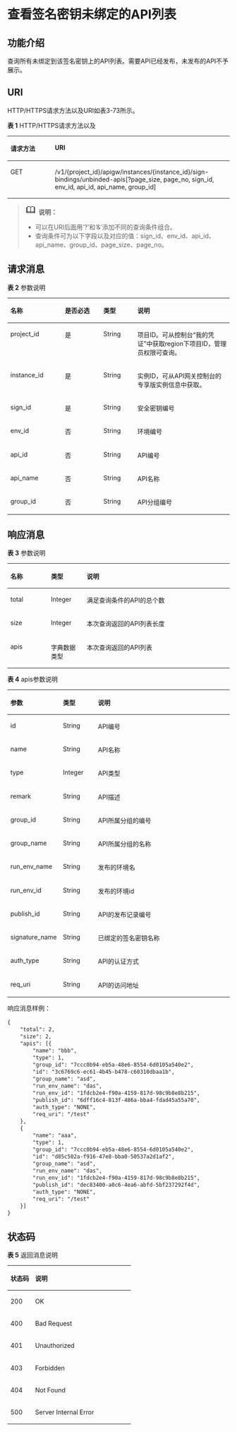 # 查看签名密钥未绑定的API列表<a name="ZH-CN_TOPIC_0000001082221297"></a>

## 功能介绍<a name="zh-cn_topic_0225568942_section51759191"></a>

查询所有未绑定到该签名密钥上的API列表。需要API已经发布，未发布的API不予展示。

## URI<a name="zh-cn_topic_0225568942_section63179535"></a>

HTTP/HTTPS请求方法以及URI如表3-73所示。

**表 1**  HTTP/HTTPS请求方法以及

<a name="zh-cn_topic_0225568942_table42511059"></a>
<table><thead align="left"><tr id="zh-cn_topic_0225568942_row55091690"><th class="cellrowborder" valign="top" width="20%" id="mcps1.2.3.1.1"><p id="zh-cn_topic_0225568942_p33241899"><a name="zh-cn_topic_0225568942_p33241899"></a><a name="zh-cn_topic_0225568942_p33241899"></a>请求方法</p>
</th>
<th class="cellrowborder" valign="top" width="80%" id="mcps1.2.3.1.2"><p id="zh-cn_topic_0225568942_p8239264"><a name="zh-cn_topic_0225568942_p8239264"></a><a name="zh-cn_topic_0225568942_p8239264"></a>URI</p>
</th>
</tr>
</thead>
<tbody><tr id="zh-cn_topic_0225568942_row63400625"><td class="cellrowborder" valign="top" width="20%" headers="mcps1.2.3.1.1 "><p id="zh-cn_topic_0225568942_p35177032"><a name="zh-cn_topic_0225568942_p35177032"></a><a name="zh-cn_topic_0225568942_p35177032"></a>GET</p>
</td>
<td class="cellrowborder" valign="top" width="80%" headers="mcps1.2.3.1.2 "><p id="zh-cn_topic_0225568942_p30767306"><a name="zh-cn_topic_0225568942_p30767306"></a><a name="zh-cn_topic_0225568942_p30767306"></a>/v1/{project_id}/apigw/instances/{instance_id}/sign-bindings/unbinded-apis[?page_size, page_no, sign_id, env_id, api_id, api_name, group_id]</p>
</td>
</tr>
</tbody>
</table>

>![](public_sys-resources/icon-note.gif) **说明：** 
>-   可以在URI后面用‘?’和‘&’添加不同的查询条件组合。
>-   查询条件可为以下字段以及对应的值：sign\_id、env\_id、api\_id、api\_name、group\_id、page\_size、page\_no。

## 请求消息<a name="zh-cn_topic_0225568942_section31744903"></a>

**表 2**  参数说明

<a name="zh-cn_topic_0225568942_table5666522"></a>
<table><thead align="left"><tr id="zh-cn_topic_0225568942_row16340827"><th class="cellrowborder" valign="top" width="24.48755124487551%" id="mcps1.2.5.1.1"><p id="zh-cn_topic_0225568942_p48538593"><a name="zh-cn_topic_0225568942_p48538593"></a><a name="zh-cn_topic_0225568942_p48538593"></a>名称</p>
</th>
<th class="cellrowborder" valign="top" width="17.348265173482652%" id="mcps1.2.5.1.2"><p id="zh-cn_topic_0225568942_p39311997"><a name="zh-cn_topic_0225568942_p39311997"></a><a name="zh-cn_topic_0225568942_p39311997"></a>是否必选</p>
</th>
<th class="cellrowborder" valign="top" width="15.308469153084694%" id="mcps1.2.5.1.3"><p id="zh-cn_topic_0225568942_p30155156"><a name="zh-cn_topic_0225568942_p30155156"></a><a name="zh-cn_topic_0225568942_p30155156"></a>类型</p>
</th>
<th class="cellrowborder" valign="top" width="42.85571442855714%" id="mcps1.2.5.1.4"><p id="zh-cn_topic_0225568942_p26648592"><a name="zh-cn_topic_0225568942_p26648592"></a><a name="zh-cn_topic_0225568942_p26648592"></a>说明</p>
</th>
</tr>
</thead>
<tbody><tr id="zh-cn_topic_0225568942_row10119141815116"><td class="cellrowborder" valign="top" width="24.48755124487551%" headers="mcps1.2.5.1.1 "><p id="zh-cn_topic_0225568942_p55878963"><a name="zh-cn_topic_0225568942_p55878963"></a><a name="zh-cn_topic_0225568942_p55878963"></a>project_id</p>
</td>
<td class="cellrowborder" valign="top" width="17.348265173482652%" headers="mcps1.2.5.1.2 "><p id="zh-cn_topic_0225568942_p29902160"><a name="zh-cn_topic_0225568942_p29902160"></a><a name="zh-cn_topic_0225568942_p29902160"></a>是</p>
</td>
<td class="cellrowborder" valign="top" width="15.308469153084694%" headers="mcps1.2.5.1.3 "><p id="zh-cn_topic_0225568942_p6155914"><a name="zh-cn_topic_0225568942_p6155914"></a><a name="zh-cn_topic_0225568942_p6155914"></a>String</p>
</td>
<td class="cellrowborder" valign="top" width="42.85571442855714%" headers="mcps1.2.5.1.4 "><p id="zh-cn_topic_0225568942_p28867016"><a name="zh-cn_topic_0225568942_p28867016"></a><a name="zh-cn_topic_0225568942_p28867016"></a>项目ID。可从控制台“我的凭证”中获取region下项目ID，管理员权限可查询。</p>
</td>
</tr>
<tr id="zh-cn_topic_0225568942_row843201705116"><td class="cellrowborder" valign="top" width="24.48755124487551%" headers="mcps1.2.5.1.1 "><p id="zh-cn_topic_0225568942_p1780913159538"><a name="zh-cn_topic_0225568942_p1780913159538"></a><a name="zh-cn_topic_0225568942_p1780913159538"></a>instance_id</p>
</td>
<td class="cellrowborder" valign="top" width="17.348265173482652%" headers="mcps1.2.5.1.2 "><p id="zh-cn_topic_0225568942_p9809215115310"><a name="zh-cn_topic_0225568942_p9809215115310"></a><a name="zh-cn_topic_0225568942_p9809215115310"></a>是</p>
</td>
<td class="cellrowborder" valign="top" width="15.308469153084694%" headers="mcps1.2.5.1.3 "><p id="zh-cn_topic_0225568942_p1280914152538"><a name="zh-cn_topic_0225568942_p1280914152538"></a><a name="zh-cn_topic_0225568942_p1280914152538"></a>String</p>
</td>
<td class="cellrowborder" valign="top" width="42.85571442855714%" headers="mcps1.2.5.1.4 "><p id="zh-cn_topic_0225568942_p1880914157537"><a name="zh-cn_topic_0225568942_p1880914157537"></a><a name="zh-cn_topic_0225568942_p1880914157537"></a>实例ID，可从API网关控制台的专享版实例信息中获取。</p>
</td>
</tr>
<tr id="zh-cn_topic_0225568942_row11052377"><td class="cellrowborder" valign="top" width="24.48755124487551%" headers="mcps1.2.5.1.1 "><p id="zh-cn_topic_0225568942_p22827350"><a name="zh-cn_topic_0225568942_p22827350"></a><a name="zh-cn_topic_0225568942_p22827350"></a>sign_id</p>
</td>
<td class="cellrowborder" valign="top" width="17.348265173482652%" headers="mcps1.2.5.1.2 "><p id="zh-cn_topic_0225568942_p37076080"><a name="zh-cn_topic_0225568942_p37076080"></a><a name="zh-cn_topic_0225568942_p37076080"></a>是</p>
</td>
<td class="cellrowborder" valign="top" width="15.308469153084694%" headers="mcps1.2.5.1.3 "><p id="zh-cn_topic_0225568942_p50372494"><a name="zh-cn_topic_0225568942_p50372494"></a><a name="zh-cn_topic_0225568942_p50372494"></a>String</p>
</td>
<td class="cellrowborder" valign="top" width="42.85571442855714%" headers="mcps1.2.5.1.4 "><p id="zh-cn_topic_0225568942_p53640217"><a name="zh-cn_topic_0225568942_p53640217"></a><a name="zh-cn_topic_0225568942_p53640217"></a>安全密钥编号</p>
</td>
</tr>
<tr id="zh-cn_topic_0225568942_row12999906"><td class="cellrowborder" valign="top" width="24.48755124487551%" headers="mcps1.2.5.1.1 "><p id="zh-cn_topic_0225568942_p46359483"><a name="zh-cn_topic_0225568942_p46359483"></a><a name="zh-cn_topic_0225568942_p46359483"></a>env_id</p>
</td>
<td class="cellrowborder" valign="top" width="17.348265173482652%" headers="mcps1.2.5.1.2 "><p id="zh-cn_topic_0225568942_p64130612"><a name="zh-cn_topic_0225568942_p64130612"></a><a name="zh-cn_topic_0225568942_p64130612"></a>否</p>
</td>
<td class="cellrowborder" valign="top" width="15.308469153084694%" headers="mcps1.2.5.1.3 "><p id="zh-cn_topic_0225568942_p27197045"><a name="zh-cn_topic_0225568942_p27197045"></a><a name="zh-cn_topic_0225568942_p27197045"></a>String</p>
</td>
<td class="cellrowborder" valign="top" width="42.85571442855714%" headers="mcps1.2.5.1.4 "><p id="zh-cn_topic_0225568942_p55477031"><a name="zh-cn_topic_0225568942_p55477031"></a><a name="zh-cn_topic_0225568942_p55477031"></a>环境编号</p>
</td>
</tr>
<tr id="zh-cn_topic_0225568942_row29531233"><td class="cellrowborder" valign="top" width="24.48755124487551%" headers="mcps1.2.5.1.1 "><p id="zh-cn_topic_0225568942_p43219711"><a name="zh-cn_topic_0225568942_p43219711"></a><a name="zh-cn_topic_0225568942_p43219711"></a>api_id</p>
</td>
<td class="cellrowborder" valign="top" width="17.348265173482652%" headers="mcps1.2.5.1.2 "><p id="zh-cn_topic_0225568942_p11135713"><a name="zh-cn_topic_0225568942_p11135713"></a><a name="zh-cn_topic_0225568942_p11135713"></a>否</p>
</td>
<td class="cellrowborder" valign="top" width="15.308469153084694%" headers="mcps1.2.5.1.3 "><p id="zh-cn_topic_0225568942_p29577584"><a name="zh-cn_topic_0225568942_p29577584"></a><a name="zh-cn_topic_0225568942_p29577584"></a>String</p>
</td>
<td class="cellrowborder" valign="top" width="42.85571442855714%" headers="mcps1.2.5.1.4 "><p id="zh-cn_topic_0225568942_p46974099"><a name="zh-cn_topic_0225568942_p46974099"></a><a name="zh-cn_topic_0225568942_p46974099"></a>API编号</p>
</td>
</tr>
<tr id="zh-cn_topic_0225568942_row20113712"><td class="cellrowborder" valign="top" width="24.48755124487551%" headers="mcps1.2.5.1.1 "><p id="zh-cn_topic_0225568942_p18597965"><a name="zh-cn_topic_0225568942_p18597965"></a><a name="zh-cn_topic_0225568942_p18597965"></a>api_name</p>
</td>
<td class="cellrowborder" valign="top" width="17.348265173482652%" headers="mcps1.2.5.1.2 "><p id="zh-cn_topic_0225568942_p30040178"><a name="zh-cn_topic_0225568942_p30040178"></a><a name="zh-cn_topic_0225568942_p30040178"></a>否</p>
</td>
<td class="cellrowborder" valign="top" width="15.308469153084694%" headers="mcps1.2.5.1.3 "><p id="zh-cn_topic_0225568942_p17335368"><a name="zh-cn_topic_0225568942_p17335368"></a><a name="zh-cn_topic_0225568942_p17335368"></a>String</p>
</td>
<td class="cellrowborder" valign="top" width="42.85571442855714%" headers="mcps1.2.5.1.4 "><p id="zh-cn_topic_0225568942_p61987574"><a name="zh-cn_topic_0225568942_p61987574"></a><a name="zh-cn_topic_0225568942_p61987574"></a>API名称</p>
</td>
</tr>
<tr id="zh-cn_topic_0225568942_row21017262"><td class="cellrowborder" valign="top" width="24.48755124487551%" headers="mcps1.2.5.1.1 "><p id="zh-cn_topic_0225568942_p24676693"><a name="zh-cn_topic_0225568942_p24676693"></a><a name="zh-cn_topic_0225568942_p24676693"></a>group_id</p>
</td>
<td class="cellrowborder" valign="top" width="17.348265173482652%" headers="mcps1.2.5.1.2 "><p id="zh-cn_topic_0225568942_p52655079"><a name="zh-cn_topic_0225568942_p52655079"></a><a name="zh-cn_topic_0225568942_p52655079"></a>否</p>
</td>
<td class="cellrowborder" valign="top" width="15.308469153084694%" headers="mcps1.2.5.1.3 "><p id="zh-cn_topic_0225568942_p37203022"><a name="zh-cn_topic_0225568942_p37203022"></a><a name="zh-cn_topic_0225568942_p37203022"></a>String</p>
</td>
<td class="cellrowborder" valign="top" width="42.85571442855714%" headers="mcps1.2.5.1.4 "><p id="zh-cn_topic_0225568942_p60654834"><a name="zh-cn_topic_0225568942_p60654834"></a><a name="zh-cn_topic_0225568942_p60654834"></a>API分组编号</p>
</td>
</tr>
</tbody>
</table>

## 响应消息<a name="zh-cn_topic_0225568942_section21200323"></a>

**表 3**  参数说明

<a name="zh-cn_topic_0225568942_table34366064"></a>
<table><thead align="left"><tr id="zh-cn_topic_0225568942_row59541114"><th class="cellrowborder" valign="top" width="18.18%" id="mcps1.2.4.1.1"><p id="zh-cn_topic_0225568942_p58100907"><a name="zh-cn_topic_0225568942_p58100907"></a><a name="zh-cn_topic_0225568942_p58100907"></a>名称</p>
</th>
<th class="cellrowborder" valign="top" width="16.16%" id="mcps1.2.4.1.2"><p id="zh-cn_topic_0225568942_p8553058"><a name="zh-cn_topic_0225568942_p8553058"></a><a name="zh-cn_topic_0225568942_p8553058"></a>类型</p>
</th>
<th class="cellrowborder" valign="top" width="65.66%" id="mcps1.2.4.1.3"><p id="zh-cn_topic_0225568942_p21709060"><a name="zh-cn_topic_0225568942_p21709060"></a><a name="zh-cn_topic_0225568942_p21709060"></a>说明</p>
</th>
</tr>
</thead>
<tbody><tr id="zh-cn_topic_0225568942_row13603451"><td class="cellrowborder" valign="top" width="18.18%" headers="mcps1.2.4.1.1 "><p id="zh-cn_topic_0225568942_p28137775"><a name="zh-cn_topic_0225568942_p28137775"></a><a name="zh-cn_topic_0225568942_p28137775"></a>total</p>
</td>
<td class="cellrowborder" valign="top" width="16.16%" headers="mcps1.2.4.1.2 "><p id="zh-cn_topic_0225568942_p64567303"><a name="zh-cn_topic_0225568942_p64567303"></a><a name="zh-cn_topic_0225568942_p64567303"></a>Integer</p>
</td>
<td class="cellrowborder" valign="top" width="65.66%" headers="mcps1.2.4.1.3 "><p id="zh-cn_topic_0225568942_p62569068"><a name="zh-cn_topic_0225568942_p62569068"></a><a name="zh-cn_topic_0225568942_p62569068"></a>满足查询条件的API的总个数</p>
</td>
</tr>
<tr id="zh-cn_topic_0225568942_row26250702"><td class="cellrowborder" valign="top" width="18.18%" headers="mcps1.2.4.1.1 "><p id="zh-cn_topic_0225568942_p45932145"><a name="zh-cn_topic_0225568942_p45932145"></a><a name="zh-cn_topic_0225568942_p45932145"></a>size</p>
</td>
<td class="cellrowborder" valign="top" width="16.16%" headers="mcps1.2.4.1.2 "><p id="zh-cn_topic_0225568942_p29516244"><a name="zh-cn_topic_0225568942_p29516244"></a><a name="zh-cn_topic_0225568942_p29516244"></a>Integer</p>
</td>
<td class="cellrowborder" valign="top" width="65.66%" headers="mcps1.2.4.1.3 "><p id="zh-cn_topic_0225568942_p42005535"><a name="zh-cn_topic_0225568942_p42005535"></a><a name="zh-cn_topic_0225568942_p42005535"></a>本次查询返回的API列表长度</p>
</td>
</tr>
<tr id="zh-cn_topic_0225568942_row42505499"><td class="cellrowborder" valign="top" width="18.18%" headers="mcps1.2.4.1.1 "><p id="zh-cn_topic_0225568942_p20393431"><a name="zh-cn_topic_0225568942_p20393431"></a><a name="zh-cn_topic_0225568942_p20393431"></a>apis</p>
</td>
<td class="cellrowborder" valign="top" width="16.16%" headers="mcps1.2.4.1.2 "><p id="zh-cn_topic_0225568942_p41255182"><a name="zh-cn_topic_0225568942_p41255182"></a><a name="zh-cn_topic_0225568942_p41255182"></a>字典数据类型</p>
</td>
<td class="cellrowborder" valign="top" width="65.66%" headers="mcps1.2.4.1.3 "><p id="zh-cn_topic_0225568942_p53335466"><a name="zh-cn_topic_0225568942_p53335466"></a><a name="zh-cn_topic_0225568942_p53335466"></a>本次查询返回的API列表</p>
</td>
</tr>
</tbody>
</table>

**表 4**  apis参数说明

<a name="zh-cn_topic_0225568942_table10257154"></a>
<table><thead align="left"><tr id="zh-cn_topic_0225568942_row50958760"><th class="cellrowborder" valign="top" width="18.18%" id="mcps1.2.4.1.1"><p id="zh-cn_topic_0225568942_p34018899"><a name="zh-cn_topic_0225568942_p34018899"></a><a name="zh-cn_topic_0225568942_p34018899"></a><strong id="zh-cn_topic_0225568942_b37734636"><a name="zh-cn_topic_0225568942_b37734636"></a><a name="zh-cn_topic_0225568942_b37734636"></a>参数</strong></p>
</th>
<th class="cellrowborder" valign="top" width="16.16%" id="mcps1.2.4.1.2"><p id="zh-cn_topic_0225568942_p36606693"><a name="zh-cn_topic_0225568942_p36606693"></a><a name="zh-cn_topic_0225568942_p36606693"></a><strong id="zh-cn_topic_0225568942_b61024782"><a name="zh-cn_topic_0225568942_b61024782"></a><a name="zh-cn_topic_0225568942_b61024782"></a>类型</strong></p>
</th>
<th class="cellrowborder" valign="top" width="65.66%" id="mcps1.2.4.1.3"><p id="zh-cn_topic_0225568942_p44060270"><a name="zh-cn_topic_0225568942_p44060270"></a><a name="zh-cn_topic_0225568942_p44060270"></a><strong id="zh-cn_topic_0225568942_b60998111"><a name="zh-cn_topic_0225568942_b60998111"></a><a name="zh-cn_topic_0225568942_b60998111"></a>说明</strong></p>
</th>
</tr>
</thead>
<tbody><tr id="zh-cn_topic_0225568942_row41899953"><td class="cellrowborder" valign="top" width="18.18%" headers="mcps1.2.4.1.1 "><p id="zh-cn_topic_0225568942_p38453019"><a name="zh-cn_topic_0225568942_p38453019"></a><a name="zh-cn_topic_0225568942_p38453019"></a>id</p>
</td>
<td class="cellrowborder" valign="top" width="16.16%" headers="mcps1.2.4.1.2 "><p id="zh-cn_topic_0225568942_p27686854"><a name="zh-cn_topic_0225568942_p27686854"></a><a name="zh-cn_topic_0225568942_p27686854"></a>String</p>
</td>
<td class="cellrowborder" valign="top" width="65.66%" headers="mcps1.2.4.1.3 "><p id="zh-cn_topic_0225568942_p28042714"><a name="zh-cn_topic_0225568942_p28042714"></a><a name="zh-cn_topic_0225568942_p28042714"></a>API编号</p>
</td>
</tr>
<tr id="zh-cn_topic_0225568942_row51057834"><td class="cellrowborder" valign="top" width="18.18%" headers="mcps1.2.4.1.1 "><p id="zh-cn_topic_0225568942_p42043885"><a name="zh-cn_topic_0225568942_p42043885"></a><a name="zh-cn_topic_0225568942_p42043885"></a>name</p>
</td>
<td class="cellrowborder" valign="top" width="16.16%" headers="mcps1.2.4.1.2 "><p id="zh-cn_topic_0225568942_p50111533"><a name="zh-cn_topic_0225568942_p50111533"></a><a name="zh-cn_topic_0225568942_p50111533"></a>String</p>
</td>
<td class="cellrowborder" valign="top" width="65.66%" headers="mcps1.2.4.1.3 "><p id="zh-cn_topic_0225568942_p32502353"><a name="zh-cn_topic_0225568942_p32502353"></a><a name="zh-cn_topic_0225568942_p32502353"></a>API名称</p>
</td>
</tr>
<tr id="zh-cn_topic_0225568942_row51031407"><td class="cellrowborder" valign="top" width="18.18%" headers="mcps1.2.4.1.1 "><p id="zh-cn_topic_0225568942_p39903265"><a name="zh-cn_topic_0225568942_p39903265"></a><a name="zh-cn_topic_0225568942_p39903265"></a>type</p>
</td>
<td class="cellrowborder" valign="top" width="16.16%" headers="mcps1.2.4.1.2 "><p id="zh-cn_topic_0225568942_p10939048"><a name="zh-cn_topic_0225568942_p10939048"></a><a name="zh-cn_topic_0225568942_p10939048"></a>Integer</p>
</td>
<td class="cellrowborder" valign="top" width="65.66%" headers="mcps1.2.4.1.3 "><p id="zh-cn_topic_0225568942_p13647724"><a name="zh-cn_topic_0225568942_p13647724"></a><a name="zh-cn_topic_0225568942_p13647724"></a>API类型</p>
</td>
</tr>
<tr id="zh-cn_topic_0225568942_row61320148"><td class="cellrowborder" valign="top" width="18.18%" headers="mcps1.2.4.1.1 "><p id="zh-cn_topic_0225568942_p876124"><a name="zh-cn_topic_0225568942_p876124"></a><a name="zh-cn_topic_0225568942_p876124"></a>remark</p>
</td>
<td class="cellrowborder" valign="top" width="16.16%" headers="mcps1.2.4.1.2 "><p id="zh-cn_topic_0225568942_p3857204"><a name="zh-cn_topic_0225568942_p3857204"></a><a name="zh-cn_topic_0225568942_p3857204"></a>String</p>
</td>
<td class="cellrowborder" valign="top" width="65.66%" headers="mcps1.2.4.1.3 "><p id="zh-cn_topic_0225568942_p43998084"><a name="zh-cn_topic_0225568942_p43998084"></a><a name="zh-cn_topic_0225568942_p43998084"></a>API描述</p>
</td>
</tr>
<tr id="zh-cn_topic_0225568942_row40388913"><td class="cellrowborder" valign="top" width="18.18%" headers="mcps1.2.4.1.1 "><p id="zh-cn_topic_0225568942_p50276488"><a name="zh-cn_topic_0225568942_p50276488"></a><a name="zh-cn_topic_0225568942_p50276488"></a>group_id</p>
</td>
<td class="cellrowborder" valign="top" width="16.16%" headers="mcps1.2.4.1.2 "><p id="zh-cn_topic_0225568942_p45863748"><a name="zh-cn_topic_0225568942_p45863748"></a><a name="zh-cn_topic_0225568942_p45863748"></a>String</p>
</td>
<td class="cellrowborder" valign="top" width="65.66%" headers="mcps1.2.4.1.3 "><p id="zh-cn_topic_0225568942_p23976141"><a name="zh-cn_topic_0225568942_p23976141"></a><a name="zh-cn_topic_0225568942_p23976141"></a>API所属分组的编号</p>
</td>
</tr>
<tr id="zh-cn_topic_0225568942_row14458682"><td class="cellrowborder" valign="top" width="18.18%" headers="mcps1.2.4.1.1 "><p id="zh-cn_topic_0225568942_p30302560"><a name="zh-cn_topic_0225568942_p30302560"></a><a name="zh-cn_topic_0225568942_p30302560"></a>group_name</p>
</td>
<td class="cellrowborder" valign="top" width="16.16%" headers="mcps1.2.4.1.2 "><p id="zh-cn_topic_0225568942_p38588295"><a name="zh-cn_topic_0225568942_p38588295"></a><a name="zh-cn_topic_0225568942_p38588295"></a>String</p>
</td>
<td class="cellrowborder" valign="top" width="65.66%" headers="mcps1.2.4.1.3 "><p id="zh-cn_topic_0225568942_p38644182"><a name="zh-cn_topic_0225568942_p38644182"></a><a name="zh-cn_topic_0225568942_p38644182"></a>API所属分组的名称</p>
</td>
</tr>
<tr id="zh-cn_topic_0225568942_row12253325"><td class="cellrowborder" valign="top" width="18.18%" headers="mcps1.2.4.1.1 "><p id="zh-cn_topic_0225568942_p52995244"><a name="zh-cn_topic_0225568942_p52995244"></a><a name="zh-cn_topic_0225568942_p52995244"></a>run_env_name</p>
</td>
<td class="cellrowborder" valign="top" width="16.16%" headers="mcps1.2.4.1.2 "><p id="zh-cn_topic_0225568942_p64756360"><a name="zh-cn_topic_0225568942_p64756360"></a><a name="zh-cn_topic_0225568942_p64756360"></a>String</p>
</td>
<td class="cellrowborder" valign="top" width="65.66%" headers="mcps1.2.4.1.3 "><p id="zh-cn_topic_0225568942_p10773768"><a name="zh-cn_topic_0225568942_p10773768"></a><a name="zh-cn_topic_0225568942_p10773768"></a>发布的环境名</p>
</td>
</tr>
<tr id="zh-cn_topic_0225568942_row29855049"><td class="cellrowborder" valign="top" width="18.18%" headers="mcps1.2.4.1.1 "><p id="zh-cn_topic_0225568942_p2339899"><a name="zh-cn_topic_0225568942_p2339899"></a><a name="zh-cn_topic_0225568942_p2339899"></a>run_env_id</p>
</td>
<td class="cellrowborder" valign="top" width="16.16%" headers="mcps1.2.4.1.2 "><p id="zh-cn_topic_0225568942_p55314117"><a name="zh-cn_topic_0225568942_p55314117"></a><a name="zh-cn_topic_0225568942_p55314117"></a>String</p>
</td>
<td class="cellrowborder" valign="top" width="65.66%" headers="mcps1.2.4.1.3 "><p id="zh-cn_topic_0225568942_p51258512"><a name="zh-cn_topic_0225568942_p51258512"></a><a name="zh-cn_topic_0225568942_p51258512"></a>发布的环境id</p>
</td>
</tr>
<tr id="zh-cn_topic_0225568942_row58673429"><td class="cellrowborder" valign="top" width="18.18%" headers="mcps1.2.4.1.1 "><p id="zh-cn_topic_0225568942_p54927332"><a name="zh-cn_topic_0225568942_p54927332"></a><a name="zh-cn_topic_0225568942_p54927332"></a>publish_id</p>
</td>
<td class="cellrowborder" valign="top" width="16.16%" headers="mcps1.2.4.1.2 "><p id="zh-cn_topic_0225568942_p19928903"><a name="zh-cn_topic_0225568942_p19928903"></a><a name="zh-cn_topic_0225568942_p19928903"></a>String</p>
</td>
<td class="cellrowborder" valign="top" width="65.66%" headers="mcps1.2.4.1.3 "><p id="zh-cn_topic_0225568942_p3628455"><a name="zh-cn_topic_0225568942_p3628455"></a><a name="zh-cn_topic_0225568942_p3628455"></a>API的发布记录编号</p>
</td>
</tr>
<tr id="zh-cn_topic_0225568942_row8616217"><td class="cellrowborder" valign="top" width="18.18%" headers="mcps1.2.4.1.1 "><p id="zh-cn_topic_0225568942_p26824986"><a name="zh-cn_topic_0225568942_p26824986"></a><a name="zh-cn_topic_0225568942_p26824986"></a>signature_name</p>
</td>
<td class="cellrowborder" valign="top" width="16.16%" headers="mcps1.2.4.1.2 "><p id="zh-cn_topic_0225568942_p25340259"><a name="zh-cn_topic_0225568942_p25340259"></a><a name="zh-cn_topic_0225568942_p25340259"></a>String</p>
</td>
<td class="cellrowborder" valign="top" width="65.66%" headers="mcps1.2.4.1.3 "><p id="zh-cn_topic_0225568942_p39295133"><a name="zh-cn_topic_0225568942_p39295133"></a><a name="zh-cn_topic_0225568942_p39295133"></a>已绑定的签名密钥名称</p>
</td>
</tr>
<tr id="zh-cn_topic_0225568942_row194436159307"><td class="cellrowborder" valign="top" width="18.18%" headers="mcps1.2.4.1.1 "><p id="zh-cn_topic_0225568942_p124441715143014"><a name="zh-cn_topic_0225568942_p124441715143014"></a><a name="zh-cn_topic_0225568942_p124441715143014"></a>auth_type</p>
</td>
<td class="cellrowborder" valign="top" width="16.16%" headers="mcps1.2.4.1.2 "><p id="zh-cn_topic_0225568942_p1644461519309"><a name="zh-cn_topic_0225568942_p1644461519309"></a><a name="zh-cn_topic_0225568942_p1644461519309"></a>String</p>
</td>
<td class="cellrowborder" valign="top" width="65.66%" headers="mcps1.2.4.1.3 "><p id="zh-cn_topic_0225568942_p18444315103014"><a name="zh-cn_topic_0225568942_p18444315103014"></a><a name="zh-cn_topic_0225568942_p18444315103014"></a>API的认证方式</p>
</td>
</tr>
<tr id="zh-cn_topic_0225568942_row62593129319"><td class="cellrowborder" valign="top" width="18.18%" headers="mcps1.2.4.1.1 "><p id="zh-cn_topic_0225568942_p1925910128315"><a name="zh-cn_topic_0225568942_p1925910128315"></a><a name="zh-cn_topic_0225568942_p1925910128315"></a>req_uri</p>
</td>
<td class="cellrowborder" valign="top" width="16.16%" headers="mcps1.2.4.1.2 "><p id="zh-cn_topic_0225568942_p15259161219319"><a name="zh-cn_topic_0225568942_p15259161219319"></a><a name="zh-cn_topic_0225568942_p15259161219319"></a>String</p>
</td>
<td class="cellrowborder" valign="top" width="65.66%" headers="mcps1.2.4.1.3 "><p id="zh-cn_topic_0225568942_p1226051212318"><a name="zh-cn_topic_0225568942_p1226051212318"></a><a name="zh-cn_topic_0225568942_p1226051212318"></a>API的访问地址</p>
</td>
</tr>
</tbody>
</table>

响应消息样例：

```
{
	"total": 2,
	"size": 2,
	"apis": [{
		"name": "bbb",
		"type": 1,
		"group_id": "7ccc0b94-eb5a-48e6-8554-6d0105a540e2",
		"id": "3c6769c6-ec61-4b45-b478-c60310dbaa1b",
		"group_name": "asd",
		"run_env_name": "das",
		"run_env_id": "1fdcb2e4-f90a-4159-817d-98c9b8e8b215",
		"publish_id": "6dff16c4-813f-486a-bba4-fdad45a55a70",
		"auth_type": "NONE",
		"req_uri": "/test"
	},
	{
		"name": "aaa",
		"type": 1,
		"group_id": "7ccc0b94-eb5a-48e6-8554-6d0105a540e2",
		"id": "d85c502a-f916-47e8-bba0-50537a2d1af2",
		"group_name": "asd",
		"run_env_name": "das",
		"run_env_id": "1fdcb2e4-f90a-4159-817d-98c9b8e8b215",
		"publish_id": "dec83400-a0c6-4ea6-abfd-5bf237292f4d",
		"auth_type": "NONE",
		"req_uri": "/test"
	}]
}
```

## 状态码<a name="zh-cn_topic_0225568942_section17268672"></a>

**表 5**  返回消息说明

<a name="zh-cn_topic_0225568942_table59741839"></a>
<table><thead align="left"><tr id="zh-cn_topic_0225568942_row51360638"><th class="cellrowborder" valign="top" width="20%" id="mcps1.2.3.1.1"><p id="zh-cn_topic_0225568942_p66570984"><a name="zh-cn_topic_0225568942_p66570984"></a><a name="zh-cn_topic_0225568942_p66570984"></a>状态码</p>
</th>
<th class="cellrowborder" valign="top" width="80%" id="mcps1.2.3.1.2"><p id="zh-cn_topic_0225568942_p10538870"><a name="zh-cn_topic_0225568942_p10538870"></a><a name="zh-cn_topic_0225568942_p10538870"></a>说明</p>
</th>
</tr>
</thead>
<tbody><tr id="zh-cn_topic_0225568942_row32426065"><td class="cellrowborder" valign="top" width="20%" headers="mcps1.2.3.1.1 "><p id="zh-cn_topic_0225568942_p9265629"><a name="zh-cn_topic_0225568942_p9265629"></a><a name="zh-cn_topic_0225568942_p9265629"></a>200</p>
</td>
<td class="cellrowborder" valign="top" width="80%" headers="mcps1.2.3.1.2 "><p id="zh-cn_topic_0225568942_p12318518"><a name="zh-cn_topic_0225568942_p12318518"></a><a name="zh-cn_topic_0225568942_p12318518"></a>OK</p>
</td>
</tr>
<tr id="zh-cn_topic_0225568942_row43757803"><td class="cellrowborder" valign="top" width="20%" headers="mcps1.2.3.1.1 "><p id="zh-cn_topic_0225568942_p54721121"><a name="zh-cn_topic_0225568942_p54721121"></a><a name="zh-cn_topic_0225568942_p54721121"></a>400</p>
</td>
<td class="cellrowborder" valign="top" width="80%" headers="mcps1.2.3.1.2 "><p id="zh-cn_topic_0225568942_p3225816"><a name="zh-cn_topic_0225568942_p3225816"></a><a name="zh-cn_topic_0225568942_p3225816"></a>Bad Request</p>
</td>
</tr>
<tr id="zh-cn_topic_0225568942_row29032347"><td class="cellrowborder" valign="top" width="20%" headers="mcps1.2.3.1.1 "><p id="zh-cn_topic_0225568942_p2809910"><a name="zh-cn_topic_0225568942_p2809910"></a><a name="zh-cn_topic_0225568942_p2809910"></a>401</p>
</td>
<td class="cellrowborder" valign="top" width="80%" headers="mcps1.2.3.1.2 "><p id="zh-cn_topic_0225568942_p26276133"><a name="zh-cn_topic_0225568942_p26276133"></a><a name="zh-cn_topic_0225568942_p26276133"></a>Unauthorized</p>
</td>
</tr>
<tr id="zh-cn_topic_0225568942_row35158608"><td class="cellrowborder" valign="top" width="20%" headers="mcps1.2.3.1.1 "><p id="zh-cn_topic_0225568942_p29274969"><a name="zh-cn_topic_0225568942_p29274969"></a><a name="zh-cn_topic_0225568942_p29274969"></a>403</p>
</td>
<td class="cellrowborder" valign="top" width="80%" headers="mcps1.2.3.1.2 "><p id="zh-cn_topic_0225568942_p22462250"><a name="zh-cn_topic_0225568942_p22462250"></a><a name="zh-cn_topic_0225568942_p22462250"></a>Forbidden</p>
</td>
</tr>
<tr id="zh-cn_topic_0225568942_row833661"><td class="cellrowborder" valign="top" width="20%" headers="mcps1.2.3.1.1 "><p id="zh-cn_topic_0225568942_p417742"><a name="zh-cn_topic_0225568942_p417742"></a><a name="zh-cn_topic_0225568942_p417742"></a>404</p>
</td>
<td class="cellrowborder" valign="top" width="80%" headers="mcps1.2.3.1.2 "><p id="zh-cn_topic_0225568942_p15296380"><a name="zh-cn_topic_0225568942_p15296380"></a><a name="zh-cn_topic_0225568942_p15296380"></a>Not Found</p>
</td>
</tr>
<tr id="zh-cn_topic_0225568942_row36099169"><td class="cellrowborder" valign="top" width="20%" headers="mcps1.2.3.1.1 "><p id="zh-cn_topic_0225568942_p38351589"><a name="zh-cn_topic_0225568942_p38351589"></a><a name="zh-cn_topic_0225568942_p38351589"></a>500</p>
</td>
<td class="cellrowborder" valign="top" width="80%" headers="mcps1.2.3.1.2 "><p id="zh-cn_topic_0225568942_p6744143"><a name="zh-cn_topic_0225568942_p6744143"></a><a name="zh-cn_topic_0225568942_p6744143"></a>Server Internal Error</p>
</td>
</tr>
</tbody>
</table>

